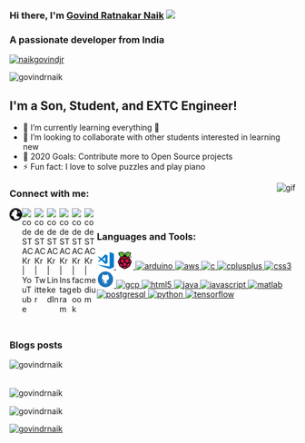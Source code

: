 ### Hi there, I'm [Govind Ratnakar Naik][website] <img src="https://media.giphy.com/media/hvRJCLFzcasrR4ia7z/giphy.gif" width="25px">

<h3 align="left">A passionate developer from India</h3>  

<p align="left"> <a href="https://twitter.com/naikgovindjr" target="blank"><img src="https://img.shields.io/twitter/follow/naikgovindjr?logo=twitter&style=for-the-badge" alt="naikgovindjr" /></a> </p>

<p align="left"> <img src="https://komarev.com/ghpvc/?username=govindrnaik&label=Profile%20views&color=0e75b6&style=flat" alt="govindrnaik" /> </p>

## I'm a Son, Student, and EXTC Engineer!

- 🌱 I’m currently learning everything 🤣
- 👯 I’m looking to collaborate with other students interested in learning new
- 🥅 2020 Goals: Contribute more to Open Source projects
- ⚡ Fun fact: I love to solve puzzles and play piano

<img  align="right" alt="gif"  src="https://media1.tenor.com/images/505ddb5e0b0e8c3e96b66e1469ef47c1/tenor.gif?itemid=4903969" />



### Connect with me:

[<img align="left" alt="codeSTACKr.com" width="22px" src="https://raw.githubusercontent.com/iconic/open-iconic/master/svg/globe.svg" />][website]
[<img align="left" alt="codeSTACKr | YouTube" width="22px" src="https://cdn.jsdelivr.net/npm/simple-icons@v3/icons/youtube.svg" />][youtube]
[<img align="left" alt="codeSTACKr | Twitter" width="22px" src="https://cdn.jsdelivr.net/npm/simple-icons@v3/icons/twitter.svg" />][twitter]
[<img align="left" alt="codeSTACKr | LinkedIn" width="22px" src="https://cdn.jsdelivr.net/npm/simple-icons@v3/icons/linkedin.svg" />][linkedin]
[<img align="left" alt="codeSTACKr | Instagram" width="22px" src="https://cdn.jsdelivr.net/npm/simple-icons@v3/icons/instagram.svg" />][instagram]
[<img align="left" alt="codeSTACKr | facebook" width="22px" src="https://cdn.jsdelivr.net/npm/simple-icons@v3/icons/facebook.svg" />][facebook]
[<img align="left" alt="codeSTACKr | medium" width="22px" src="https://cdn.jsdelivr.net/npm/simple-icons@v3/icons/medium.svg" />][medium]

<br />

### Languages and Tools:


<p align="left"> 
<a href="https://visualstudio.microsoft.com/vs/" target="_blank"> <img src="https://raw.githubusercontent.com/github/explore/80688e429a7d4ef2fca1e82350fe8e3517d3494d/topics/visual-studio-code/visual-studio-code.png" alt="Visual Studio Code" width="30" height="30"/> </a> 
<a href="https://www.raspberrypi.org/" target="_blank"> <img src="https://raw.githubusercontent.com/github/explore/80688e429a7d4ef2fca1e82350fe8e3517d3494d/topics/raspberry-pi/raspberry-pi.png" alt="Raspberry Pi" width="30" height="30"/> </a>    
<a href="https://www.arduino.cc/" target="_blank"> <img src="https://cdn.worldvectorlogo.com/logos/arduino-1.svg" alt="arduino" width="30" height="30"/> </a> 
<a href="https://aws.amazon.com" target="_blank"> <img src="https://upload.wikimedia.org/wikipedia/commons/thumb/5/5c/AWS_Simple_Icons_AWS_Cloud.svg/1024px-AWS_Simple_Icons_AWS_Cloud.svg.png" alt="aws" width="40" height="30"/> </a>
<a href="https://www.cprogramming.com/" target="_blank"> <img src="https://devicons.github.io/devicon/devicon.git/icons/c/c-original.svg" alt="c" width="30" height="30"/> </a> <a href="https://www.w3schools.com/cpp/" target="_blank"> <img src="https://devicons.github.io/devicon/devicon.git/icons/cplusplus/cplusplus-original.svg" alt="cplusplus" width="30" height="30"/> </a> 
<a href="https://www.w3schools.com/css/" target="_blank"> <img src="https://devicons.github.io/devicon/devicon.git/icons/css3/css3-original-wordmark.svg" alt="css3" width="30" height="30"/> </a> 
<a href="https://lab.github.com/githubtraining/introduction-to-github" target="_blank"> <img src="https://github.com/govindrnaik/govindrnaik/blob/master/github%20logo.png" alt="gcp" width="30" height="30"/> </a> 
<a href="https://cloud.google.com" target="_blank"> <img src="https://www.vectorlogo.zone/logos/google_cloud/google_cloud-icon.svg" alt="gcp" width="30" height="30"/> </a> 
<a href="https://www.w3.org/html/" target="_blank"> <img src="https://devicons.github.io/devicon/devicon.git/icons/html5/html5-original-wordmark.svg" alt="html5" width="30" height="30"/> </a> 
  <a href="https://www.java.com" target="_blank"> <img src="https://devicons.github.io/devicon/devicon.git/icons/java/java-original-wordmark.svg" alt="java" width="40" height="40"/> </a> 
  <a href="https://developer.mozilla.org/en-US/docs/Web/JavaScript" target="_blank"> <img src="https://devicons.github.io/devicon/devicon.git/icons/javascript/javascript-original.svg" alt="javascript" width="30" height="30"/> </a> 
  <a href="https://www.mathworks.com/" target="_blank"> <img src="https://upload.wikimedia.org/wikipedia/commons/2/21/Matlab_Logo.png" alt="matlab" width="30" height="30"/> </a> 
  <a href="https://www.postgresql.org" target="_blank"> <img src="https://devicons.github.io/devicon/devicon.git/icons/postgresql/postgresql-original-wordmark.svg" alt="postgresql" width="30" height="30"/> </a> 
  <a href="https://www.python.org" target="_blank"> <img src="https://devicons.github.io/devicon/devicon.git/icons/python/python-original.svg" alt="python" width="30" height="30"/> </a> 
  <a href="https://www.tensorflow.org" target="_blank"> <img src="https://www.vectorlogo.zone/logos/tensorflow/tensorflow-icon.svg" alt="tensorflow" width="30" height="30"/> </a> </p>


<br />
<br />


[website]: https://sites.google.com/viva-technology.org/govindnaik/home
[twitter]: https://twitter.com/NaikGovindjr
[youtube]: https://www.youtube.com/channel/UCilYVcxFZAYJ50xfQ8uVfxw
[instagram]: https://www.instagram.com/naikjr.govind
[linkedin]: https://www.linkedin.com/in/naikgovindr
[facebook]: https://www.facebook.com/profile.php?id=100008485660272
[medium]: https://medium.com/@govindrnaik.trk




### Blogs posts
<!-- BLOG-POST-LIST:START -->
<!-- BLOG-POST-LIST:END -->


<p><img align="left" src="https://github-readme-stats.vercel.app/api/top-langs?username=govindrnaik&show_icons=true&locale=en&layout=compact" alt="govindrnaik" /></p>

<br />
<br />

<p><img align="center" src="https://github-readme-stats.vercel.app/api?username=govindrnaik&show_icons=true&locale=en" alt="govindrnaik" /></p>

<p><img align="center" src="https://github-readme-streak-stats.herokuapp.com/?user=govindrnaik&" alt="govindrnaik" /></p>


<p align="left"> <a href="https://github.com/ryo-ma/github-profile-trophy"><img src="https://github-profile-trophy.vercel.app/?username=govindrnaik" alt="govindrnaik" /></a> </p>
